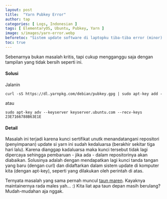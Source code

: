 ```yaml
---
layout: post
title:  "Yarn Pubkey Error"
author: tap
categories: [ Logs, Indonesian ]
tags: [ ElementaryOS, Ubuntu, Pubkey, Yarn ]
image: s/images/yarn-error.webp
beforetoc: "Sistem update software di laptopku tiba-tiba error (minor) dengan pesan seperti pada gambar tangkapan layar di atas"
toc: true
---
```

Sebenarnya bukan masalah kritis, tapi cukup mengganggu saja dengan tampilan yang tidak bersih seperti ini.


#### Solusi

Jalanin

```shell-session
curl -sS https://dl.yarnpkg.com/debian/pubkey.gpg | sudo apt-key add -
```

atau

```shell-session
sudo apt-key adv --keyserver keyserver.ubuntu.com --recv-keys 23E7166788B63E1E
```

#### Detail

Masalah ini terjadi karena kunci sertifikat unutk menandatangani repositori (penyimpanan) update si yarn ini sudah kedaluarsa (berakhir sekitar tiga hari lalu). Karena dianggap kadaluarsa maka kunci tersebut tidak lagi dipercaya sehingga pembaruan - jika ada - dalam repositorinya akan diabaikan. Solusinya adalah dengan mendapatkan lagi kunci tanda tangan yang baru (dengan curl) dan didaftarkan dalam sistem update di komputer kita (dengan apt-key), seperti yang dilakukan oleh perintah di atas.

Ternyata masalah yang sama pernah muncul [taun maren](https://github.com/yarnpkg/yarn/issues/6865#issuecomment-450789338 "Issues @ Github"). Kayaknya maintainernya rada males yah... :) Kita liat apa taun depan masih berulang? Mudah-mudahan aja nggak.